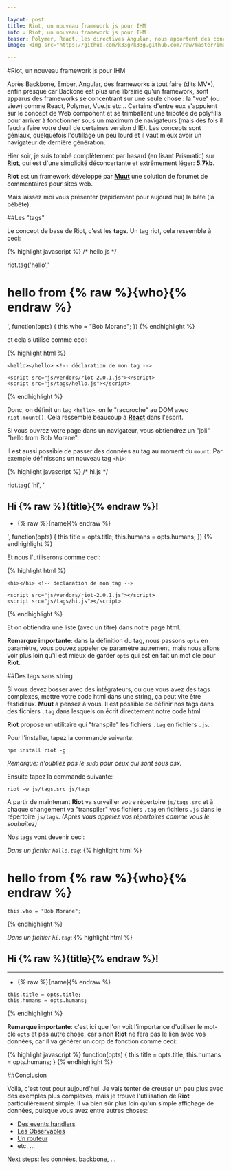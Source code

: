 ```yaml
---

layout: post
title: Riot, un nouveau framework js pour IHM
info : Riot, un nouveau framework js pour IHM
teaser: Polymer, React, les directives Angular, nous apportent des concepts géniaux, mais sont souvent trop en avance (pour nos projets clients) ou pas encore en release définitive, ou déjà "abandonné" pour une version "2.0" pas encore disponible. Et si il était possible de faire pareil, plus simple, plus légeret pour plus de navigateurs?
image: <img src="https://github.com/k33g/k33g.github.com/raw/master/images/riot240x.png" height="30%" width="30%">

---
```


#Riot, un nouveau framework js pour IHM

Après Backbone, Ember, Angular, des frameworks à tout faire (dits MV*), enfin presque car Backone est plus une librairie qu'un framework, sont apparus des frameworks se concentrant sur une seule chose : la "vue" (ou view) comme React, Polymer, Vue.js etc... Certains d'entre eux s'appuient sur le concept de Web component et se trimballent une tripotée de polyfills pour arriver à fonctionner sous un maximum de navigateurs (mais dès fois il faudra faire votre deuil de certaines version d'IE). Les concepts sont géniaux, quelquefois l'outillage un peu lourd et il vaut mieux avoir un navigateur de dernière génération.

Hier soir, je suis tombé complètement par hasard (en lisant Prismatic) sur **[Riot](https://muut.com/riotjs/)**, qui est d'une simplicité déconcertante et extrêmement léger: **5.7kb**.

**Riot** est un framework développé par **[Muut](https://muut.com/)** une solution de forumet de commentaires pour sites web.

Mais laissez moi vous présenter (rapidement pour aujourd'hui) la bête (la bébête).

##Les "tags"

Le concept de base de Riot, c'est les **tags**. Un tag riot, cela ressemble à ceci:

{% highlight javascript %}
/* hello.js */

riot.tag('hello','<h1>hello from {% raw %}{who}{% endraw %}</h1>', function(opts) {
  this.who = "Bob Morane";
})
{% endhighlight %}

et cela s'utilise comme ceci:

{% highlight html %}
<!DOCTYPE html>
<html>
<body>

    <hello></hello> <!-- déclaration de mon tag -->

    <script src="js/vendors/riot-2.0.1.js"></script>
    <script src="js/tags/hello.js"></script>
<script>
    riot.mount("hello", null); /* le 1er paramètre est le nom du tag */
</script>
</body>
</html>
{% endhighlight %}

Donc, on définit un tag `<hello>`, on le "raccroche" au DOM avec `riot.mount()`. Cela ressemble beaucoup à **[React](http://facebook.github.io/react/)** dans l'esprit.

Si vous ouvrez votre page dans un navigateur, vous obtiendrez un "joli" "hello from Bob Morane".

Il est aussi possible de passer des données au tag au moment du `mount`. Par exemple définissons un nouveau  tag `<hi>`:

{% highlight javascript %}
/* hi.js */

riot.tag(
  'hi',
  '<h2>Hi {% raw %}{title}{% endraw %}!</h2><ul> <li each="{% raw %}{humans}{% endraw %}">{% raw %}{name}{% endraw %}</li></ul>', 
  function(opts) {
    this.title = opts.title;
    this.humans = opts.humans;
})
{% endhighlight %}

Et nous l'utiliserons comme ceci:

{% highlight html %}
<!DOCTYPE html>
<html>
<body>

    <hi></hi> <!-- déclaration de mon tag -->

    <script src="js/vendors/riot-2.0.1.js"></script>
    <script src="js/tags/hi.js"></script>
<script>
    riot.mount("hi", {
        title: "all",
        humans: [
            {name: "John Doe"},
            {name: "Jane Doe"},
            {name: "Doctor Who"}
        ]
    })
</script>
</body>
</html>
{% endhighlight %}

Et on obtiendra une liste (avec un titre) dans notre page html.

**Remarque importante**: dans la définition du tag, nous passons `opts` en paramètre, vous pouvez appeler ce paramètre autrement, mais nous allons voir plus loin qu'il est mieux de garder `opts` qui est en fait un mot clé pour **Riot**.

##Des tags sans string

Si vous devez bosser avec des intégrateurs, ou que vous avez des tags complexes, mettre votre code html dans une string, ça peut vite être fastidieux. **Muut** a pensez à vous. Il est possible de définir nos tags dans des fichiers `.tag` dans lesquels on écrit directement notre code html. 

**Riot** propose un utilitaire qui "transpile" les fichiers `.tag` en fichiers `.js`.

Pour l'installer, tapez la commande suivante:

    npm install riot -g

*Remarque: n'oubliez pas le `sudo` pour ceux qui sont sous osx.*

Ensuite tapez la commande suivante:

    riot -w js/tags.src js/tags

A partir de maintenant **Riot** va surveiller votre répertoire `js/tags.src` et à chaque changement va "transpiler" vos fichiers `.tag` en fichiers `.js` dans le répertoire `js/tags`. *(Après vous appelez vos répertoires comme vous le souhaitez)*

Nos tags vont devenir ceci:

*Dans un fichier `hello.tag`*:
{% highlight html %}
<hello>
    <h1>hello from {% raw %}{who}{% endraw %}</h1>

    this.who = "Bob Morane";
</hello>
{% endhighlight %}

*Dans un fichier `hi.tag`*:
{% highlight html %}
<hi>
    <h2>Hi {% raw %}{title}{% endraw %}!</h2>
    <hr>
    <ul>
        <li each="{% raw %}{humans}{% endraw %}">{% raw %}{name}{% endraw %}</li>
    </ul>

    this.title = opts.title;
    this.humans = opts.humans;
</hi>
{% endhighlight %}

**Remarque importante**: c'est ici que l'on voit l'importance d'utiliser le mot-clé `opts` et pas autre chose, car sinon **Riot** ne fera pas le lien avec vos données, car il va générer un corp de fonction comme ceci:

{% highlight javascript %}
function(opts) {
    this.title = opts.title;
    this.humans = opts.humans;
}
{% endhighlight %}

##Conclusion

Voilà, c'est tout pour aujourd'hui. Je vais tenter de creuser un peu plus avec des exemples plus complexes, mais je trouve l'utilisation de **Riot** particulièrement simple. Il va bien sûr plus loin qu'un simple affichage de données, puisque vous avez entre autres choses:

- [Des events handlers](https://muut.com/riotjs/guide/#event-handlers)
- [Les Observables](https://muut.com/riotjs/guide/#observable)
- [Un routeur](https://muut.com/riotjs/guide/#routing)
- etc. ...

Next steps: les données, backbone, ...



